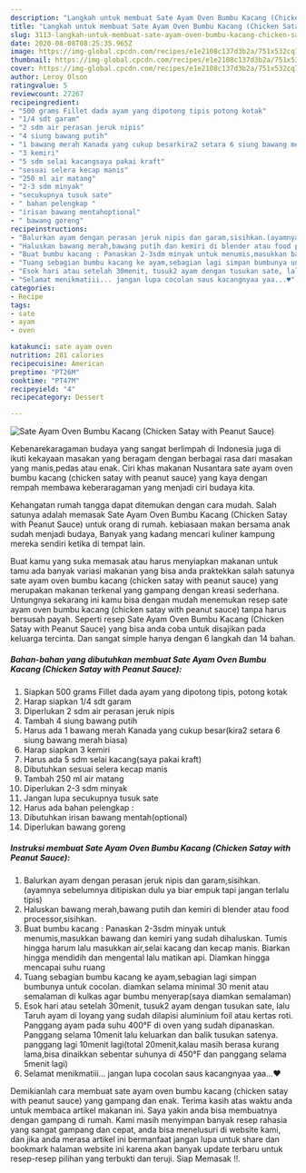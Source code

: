 ```yaml
---
description: "Langkah untuk membuat Sate Ayam Oven Bumbu Kacang (Chicken Satay with Peanut Sauce) Cepat"
title: "Langkah untuk membuat Sate Ayam Oven Bumbu Kacang (Chicken Satay with Peanut Sauce) Cepat"
slug: 3113-langkah-untuk-membuat-sate-ayam-oven-bumbu-kacang-chicken-satay-with-peanut-sauce-cepat
date: 2020-08-08T08:25:35.965Z
image: https://img-global.cpcdn.com/recipes/e1e2108c137d3b2a/751x532cq70/sate-ayam-oven-bumbu-kacang-chicken-satay-with-peanut-sauce-foto-resep-utama.jpg
thumbnail: https://img-global.cpcdn.com/recipes/e1e2108c137d3b2a/751x532cq70/sate-ayam-oven-bumbu-kacang-chicken-satay-with-peanut-sauce-foto-resep-utama.jpg
cover: https://img-global.cpcdn.com/recipes/e1e2108c137d3b2a/751x532cq70/sate-ayam-oven-bumbu-kacang-chicken-satay-with-peanut-sauce-foto-resep-utama.jpg
author: Leroy Olson
ratingvalue: 5
reviewcount: 27267
recipeingredient:
- "500 grams Fillet dada ayam yang dipotong tipis potong kotak"
- "1/4 sdt garam"
- "2 sdm air perasan jeruk nipis"
- "4 siung bawang putih"
- "1 bawang merah Kanada yang cukup besarkira2 setara 6 siung bawang merah biasa"
- "3 kemiri"
- "5 sdm selai kacangsaya pakai kraft"
- "sesuai selera kecap manis"
- "250 ml air matang"
- "2-3 sdm minyak"
- "secukupnya tusuk sate"
- " bahan pelengkap "
- "irisan bawang mentahoptional"
- " bawang goreng"
recipeinstructions:
- "Balurkan ayam dengan perasan jeruk nipis dan garam,sisihkan.(ayamnya sebelumnya ditipiskan dulu ya biar empuk tapi jangan terlalu tipis)"
- "Haluskan bawang merah,bawang putih dan kemiri di blender atau food processor,sisihkan."
- "Buat bumbu kacang : Panaskan 2-3sdm minyak untuk menumis,masukkan bawang dan kemiri yang sudah dihaluskan. Tumis hingga harum lalu masukkan air,selai kacang dan kecap manis. Biarkan hingga mendidih dan mengental lalu matikan api. Diamkan hingga mencapai suhu ruang"
- "Tuang sebagian bumbu kacang ke ayam,sebagian lagi simpan bumbunya untuk cocolan. diamkan selama minimal 30 menit atau semalaman di kulkas agar bumbu menyerap(saya diamkan semalaman)"
- "Esok hari atau setelah 30menit, tusuk2 ayam dengan tusukan sate, lalu Taruh ayam di loyang yang sudah dilapisi aluminium foil atau kertas roti. Panggang ayam pada suhu 400°F di oven yang sudah dipanaskan. Panggang selama 10menit lalu keluarkan dan balik tusukan satenya. panggang lagi 10menit lagi(total 20menit,kalau masih berasa kurang lama,bisa dinaikkan sebentar suhunya di 450°F dan panggang selama 5menit lagi)"
- "Selamat menikmatiii... jangan lupa cocolan saus kacangnyaa yaa...♥️"
categories:
- Recipe
tags:
- sate
- ayam
- oven

katakunci: sate ayam oven 
nutrition: 281 calories
recipecuisine: American
preptime: "PT26M"
cooktime: "PT47M"
recipeyield: "4"
recipecategory: Dessert

---
```



![Sate Ayam Oven Bumbu Kacang (Chicken Satay with Peanut Sauce)](https://img-global.cpcdn.com/recipes/e1e2108c137d3b2a/751x532cq70/sate-ayam-oven-bumbu-kacang-chicken-satay-with-peanut-sauce-foto-resep-utama.jpg)

Kebenarekaragaman budaya yang sangat berlimpah di Indonesia juga di ikuti kekayaan masakan yang beragam dengan berbagai rasa dari masakan yang manis,pedas atau enak. Ciri khas makanan Nusantara sate ayam oven bumbu kacang (chicken satay with peanut sauce) yang kaya dengan rempah membawa keberaragaman yang menjadi ciri budaya kita.




Kehangatan rumah tangga dapat ditemukan dengan cara mudah. Salah satunya adalah memasak Sate Ayam Oven Bumbu Kacang (Chicken Satay with Peanut Sauce) untuk orang di rumah. kebiasaan makan bersama anak sudah menjadi budaya, Banyak yang kadang mencari kuliner kampung mereka sendiri ketika di tempat lain.

Buat kamu yang suka memasak atau harus menyiapkan makanan untuk tamu ada banyak variasi makanan yang bisa anda praktekkan salah satunya sate ayam oven bumbu kacang (chicken satay with peanut sauce) yang merupakan makanan terkenal yang gampang dengan kreasi sederhana. Untungnya sekarang ini kamu bisa dengan mudah menemukan resep sate ayam oven bumbu kacang (chicken satay with peanut sauce) tanpa harus bersusah payah.
Seperti resep Sate Ayam Oven Bumbu Kacang (Chicken Satay with Peanut Sauce) yang bisa anda coba untuk disajikan pada keluarga tercinta. Dan sangat simple hanya dengan 6 langkah dan 14 bahan.


<!--inarticleads1-->

##### Bahan-bahan yang dibutuhkan membuat Sate Ayam Oven Bumbu Kacang (Chicken Satay with Peanut Sauce):

1. Siapkan 500 grams Fillet dada ayam yang dipotong tipis, potong kotak
1. Harap siapkan 1/4 sdt garam
1. Diperlukan 2 sdm air perasan jeruk nipis
1. Tambah 4 siung bawang putih
1. Harus ada 1 bawang merah Kanada yang cukup besar(kira2 setara 6 siung bawang merah biasa)
1. Harap siapkan 3 kemiri
1. Harus ada 5 sdm selai kacang(saya pakai kraft)
1. Dibutuhkan sesuai selera kecap manis
1. Tambah 250 ml air matang
1. Diperlukan 2-3 sdm minyak
1. Jangan lupa secukupnya tusuk sate
1. Harus ada  bahan pelengkap :
1. Dibutuhkan irisan bawang mentah(optional)
1. Diperlukan  bawang goreng




<!--inarticleads2-->

##### Instruksi membuat  Sate Ayam Oven Bumbu Kacang (Chicken Satay with Peanut Sauce):

1. Balurkan ayam dengan perasan jeruk nipis dan garam,sisihkan.(ayamnya sebelumnya ditipiskan dulu ya biar empuk tapi jangan terlalu tipis)
1. Haluskan bawang merah,bawang putih dan kemiri di blender atau food processor,sisihkan.
1. Buat bumbu kacang : Panaskan 2-3sdm minyak untuk menumis,masukkan bawang dan kemiri yang sudah dihaluskan. Tumis hingga harum lalu masukkan air,selai kacang dan kecap manis. Biarkan hingga mendidih dan mengental lalu matikan api. Diamkan hingga mencapai suhu ruang
1. Tuang sebagian bumbu kacang ke ayam,sebagian lagi simpan bumbunya untuk cocolan. diamkan selama minimal 30 menit atau semalaman di kulkas agar bumbu menyerap(saya diamkan semalaman)
1. Esok hari atau setelah 30menit, tusuk2 ayam dengan tusukan sate, lalu Taruh ayam di loyang yang sudah dilapisi aluminium foil atau kertas roti. Panggang ayam pada suhu 400°F di oven yang sudah dipanaskan. Panggang selama 10menit lalu keluarkan dan balik tusukan satenya. panggang lagi 10menit lagi(total 20menit,kalau masih berasa kurang lama,bisa dinaikkan sebentar suhunya di 450°F dan panggang selama 5menit lagi)
1. Selamat menikmatiii... jangan lupa cocolan saus kacangnyaa yaa...♥️




Demikianlah cara membuat sate ayam oven bumbu kacang (chicken satay with peanut sauce) yang gampang dan enak. Terima kasih atas waktu anda untuk membaca artikel makanan ini. Saya yakin anda bisa membuatnya dengan gampang di rumah. Kami masih menyimpan banyak resep rahasia yang sangat gampang dan cepat, anda bisa menelusuri di website kami, dan jika anda merasa artikel ini bermanfaat jangan lupa untuk share dan bookmark halaman website ini karena akan banyak update terbaru untuk resep-resep pilihan yang terbukti dan teruji. Siap Memasak !!. 
